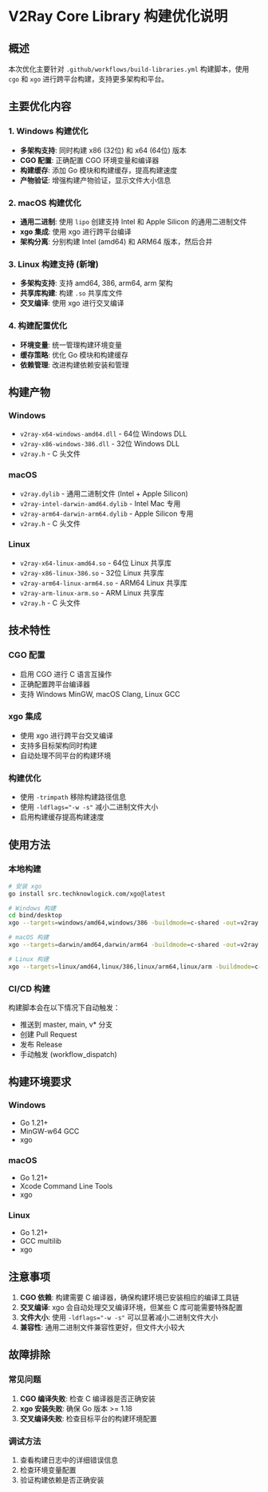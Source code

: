 # V2Ray Core Library 构建优化说明

## 概述

本次优化主要针对 `.github/workflows/build-libraries.yml` 构建脚本，使用 `cgo` 和 `xgo` 进行跨平台构建，支持更多架构和平台。

## 主要优化内容

### 1. Windows 构建优化
- **多架构支持**: 同时构建 x86 (32位) 和 x64 (64位) 版本
- **CGO 配置**: 正确配置 CGO 环境变量和编译器
- **构建缓存**: 添加 Go 模块和构建缓存，提高构建速度
- **产物验证**: 增强构建产物验证，显示文件大小信息

### 2. macOS 构建优化
- **通用二进制**: 使用 `lipo` 创建支持 Intel 和 Apple Silicon 的通用二进制文件
- **xgo 集成**: 使用 xgo 进行跨平台编译
- **架构分离**: 分别构建 Intel (amd64) 和 ARM64 版本，然后合并

### 3. Linux 构建支持 (新增)
- **多架构支持**: 支持 amd64, 386, arm64, arm 架构
- **共享库构建**: 构建 `.so` 共享库文件
- **交叉编译**: 使用 xgo 进行交叉编译

### 4. 构建配置优化
- **环境变量**: 统一管理构建环境变量
- **缓存策略**: 优化 Go 模块和构建缓存
- **依赖管理**: 改进构建依赖安装和管理

## 构建产物

### Windows
- `v2ray-x64-windows-amd64.dll` - 64位 Windows DLL
- `v2ray-x86-windows-386.dll` - 32位 Windows DLL
- `v2ray.h` - C 头文件

### macOS
- `v2ray.dylib` - 通用二进制文件 (Intel + Apple Silicon)
- `v2ray-intel-darwin-amd64.dylib` - Intel Mac 专用
- `v2ray-arm64-darwin-arm64.dylib` - Apple Silicon 专用
- `v2ray.h` - C 头文件

### Linux
- `v2ray-x64-linux-amd64.so` - 64位 Linux 共享库
- `v2ray-x86-linux-386.so` - 32位 Linux 共享库
- `v2ray-arm64-linux-arm64.so` - ARM64 Linux 共享库
- `v2ray-arm-linux-arm.so` - ARM Linux 共享库
- `v2ray.h` - C 头文件

## 技术特性

### CGO 配置
- 启用 CGO 进行 C 语言互操作
- 正确配置跨平台编译器
- 支持 Windows MinGW, macOS Clang, Linux GCC

### xgo 集成
- 使用 xgo 进行跨平台交叉编译
- 支持多目标架构同时构建
- 自动处理不同平台的构建环境

### 构建优化
- 使用 `-trimpath` 移除构建路径信息
- 使用 `-ldflags="-w -s"` 减小二进制文件大小
- 启用构建缓存提高构建速度

## 使用方法

### 本地构建
```bash
# 安装 xgo
go install src.techknowlogick.com/xgo@latest

# Windows 构建
cd bind/desktop
xgo --targets=windows/amd64,windows/386 -buildmode=c-shared -out=v2ray ./

# macOS 构建
xgo --targets=darwin/amd64,darwin/arm64 -buildmode=c-shared -out=v2ray ./

# Linux 构建
xgo --targets=linux/amd64,linux/386,linux/arm64,linux/arm -buildmode=c-shared -out=v2ray ./
```

### CI/CD 构建
构建脚本会在以下情况下自动触发：
- 推送到 master, main, v* 分支
- 创建 Pull Request
- 发布 Release
- 手动触发 (workflow_dispatch)

## 构建环境要求

### Windows
- Go 1.21+
- MinGW-w64 GCC
- xgo

### macOS
- Go 1.21+
- Xcode Command Line Tools
- xgo

### Linux
- Go 1.21+
- GCC multilib
- xgo

## 注意事项

1. **CGO 依赖**: 构建需要 C 编译器，确保构建环境已安装相应的编译工具链
2. **交叉编译**: xgo 会自动处理交叉编译环境，但某些 C 库可能需要特殊配置
3. **文件大小**: 使用 `-ldflags="-w -s"` 可以显著减小二进制文件大小
4. **兼容性**: 通用二进制文件兼容性更好，但文件大小较大

## 故障排除

### 常见问题
1. **CGO 编译失败**: 检查 C 编译器是否正确安装
2. **xgo 安装失败**: 确保 Go 版本 >= 1.18
3. **交叉编译失败**: 检查目标平台的构建环境配置

### 调试方法
1. 查看构建日志中的详细错误信息
2. 检查环境变量配置
3. 验证构建依赖是否正确安装
